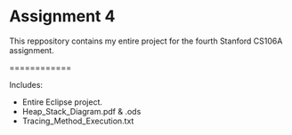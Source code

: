 Assignment 4
============

This reppository contains my entire project for the fourth Stanford CS106A assignment. 

============

Includes:

* Entire Eclipse project.
* Heap_Stack_Diagram.pdf & .ods
* Tracing_Method_Execution.txt